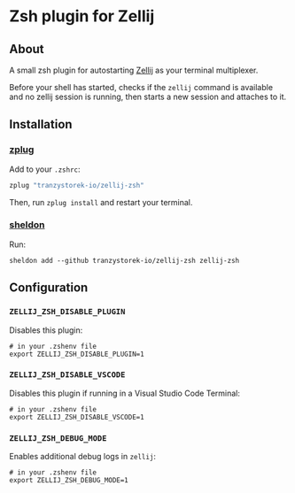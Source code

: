# Zsh plugin for Zellij

## About

A small zsh plugin for autostarting [Zellij](https://zellij.dev/)
as your terminal multiplexer.

Before your shell has started,
checks if the `zellij` command is available and no zellij session is running,
then starts a new session and attaches to it.

## Installation

### [zplug](https://github.com/zplug/zplug)

Add to your `.zshrc`:

```zsh
zplug "tranzystorek-io/zellij-zsh"
```

Then, run `zplug install` and restart your terminal.

### [sheldon](https://github.com/rossmacarthur/sheldon)

Run:

```console
sheldon add --github tranzystorek-io/zellij-zsh zellij-zsh
```

## Configuration

### `ZELLIJ_ZSH_DISABLE_PLUGIN`

Disables this plugin:

```shell
# in your .zshenv file
export ZELLIJ_ZSH_DISABLE_PLUGIN=1
```

### `ZELLIJ_ZSH_DISABLE_VSCODE`

Disables this plugin if running in a Visual Studio Code Terminal:

```shell
# in your .zshenv file
export ZELLIJ_ZSH_DISABLE_VSCODE=1
```

### `ZELLIJ_ZSH_DEBUG_MODE`

Enables additional debug logs in `zellij`:

```shell
# in your .zshenv file
export ZELLIJ_ZSH_DEBUG_MODE=1
```
